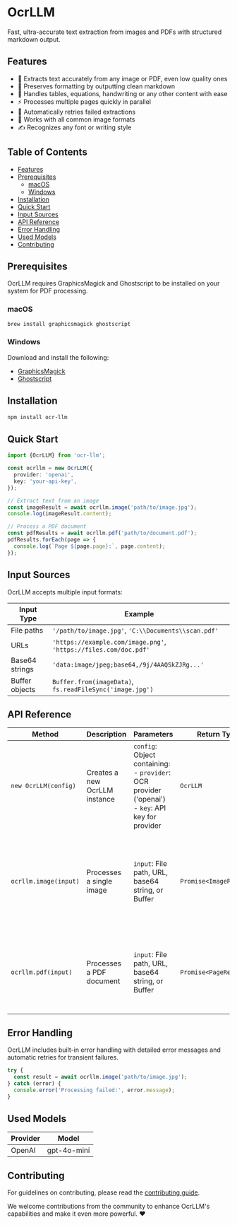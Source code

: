 # OcrLLM

Fast, ultra-accurate text extraction from images and PDFs with structured markdown output.

## Features

- 🚀 Extracts text accurately from any image or PDF, even low quality ones
- 📝 Preserves formatting by outputting clean markdown
- 🎯 Handles tables, equations, handwriting or any other content with ease
- ⚡ Processes multiple pages quickly in parallel
- 🔄 Automatically retries failed extractions
- 🎨 Works with all common image formats
- ✍️ Recognizes any font or writing style

## Table of Contents

- [Features](#features)
- [Prerequisites](#prerequisites)
  - [macOS](#macos)
  - [Windows](#windows)
- [Installation](#installation)
- [Quick Start](#quick-start)
- [Input Sources](#input-sources)
- [API Reference](#api-reference)
- [Error Handling](#error-handling)
- [Used Models](#used-models)
- [Contributing](#contributing)

## Prerequisites

OcrLLM requires GraphicsMagick and Ghostscript to be installed on your system for PDF processing.

### macOS

```bash
brew install graphicsmagick ghostscript
```

### Windows

Download and install the following:

- [GraphicsMagick](http://www.graphicsmagick.org/)
- [Ghostscript](https://www.ghostscript.com/download/gsdnld.html)

## Installation

```bash
npm install ocr-llm
```

## Quick Start

```typescript
import {OcrLLM} from 'ocr-llm';

const ocrllm = new OcrLLM({
  provider: 'openai',
  key: 'your-api-key',
});

// Extract text from an image
const imageResult = await ocrllm.image('path/to/image.jpg');
console.log(imageResult.content);

// Process a PDF document
const pdfResults = await ocrllm.pdf('path/to/document.pdf');
pdfResults.forEach(page => {
  console.log(`Page ${page.page}:`, page.content);
});
```

## Input Sources

OcrLLM accepts multiple input formats:

| Input Type     | Example                                                          |
| -------------- | ---------------------------------------------------------------- |
| File paths     | `'/path/to/image.jpg'`, `'C:\\Documents\\scan.pdf'`              |
| URLs           | `'https://example.com/image.png'`, `'https://files.com/doc.pdf'` |
| Base64 strings | `'data:image/jpeg;base64,/9j/4AAQSkZJRg...'`                     |
| Buffer objects | `Buffer.from(imageData)`, `fs.readFileSync('image.jpg')`         |

## API Reference

| Method                | Description                   | Parameters                                                                                             | Return Type             | Details                                                                                                    |
| --------------------- | ----------------------------- | ------------------------------------------------------------------------------------------------------ | ----------------------- | ---------------------------------------------------------------------------------------------------------- |
| `new OcrLLM(config)`  | Creates a new OcrLLM instance | `config`: Object containing:<br>- `provider`: OCR provider ('openai')<br>- `key`: API key for provider | `OcrLLM`                | Initializes OcrLLM with specified provider and credentials                                                 |
| `ocrllm.image(input)` | Processes a single image      | `input`: File path, URL, base64 string, or Buffer                                                      | `Promise<ImageResult>`  | Returns object containing:<br>- `content`: Extracted text in markdown<br>- `metadata`: Processing metadata |
| `ocrllm.pdf(input)`   | Processes a PDF document      | `input`: File path, URL, base64 string, or Buffer                                                      | `Promise<PageResult[]>` | Returns array of results with:<br>- Page number<br>- Content<br>- Metadata                                 |

## Error Handling

OcrLLM includes built-in error handling with detailed error messages and automatic retries for transient failures.

```typescript
try {
  const result = await ocrllm.image('path/to/image.jpg');
} catch (error) {
  console.error('Processing failed:', error.message);
}
```

## Used Models

| Provider | Model       |
| -------- | ----------- |
| OpenAI   | gpt-4o-mini |

## Contributing

For guidelines on contributing, please read the [contributing guide](https://github.com/arshad-yaseen/ocr-llm/blob/main/CONTRIBUTING.md).

We welcome contributions from the community to enhance OcrLLM's capabilities and make it even more powerful. ❤️
